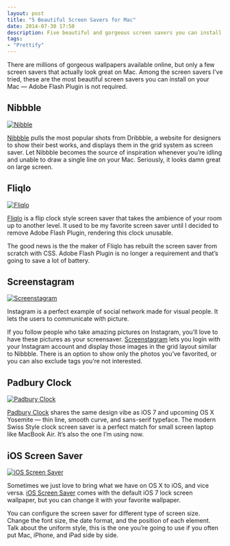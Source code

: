 ```yaml
---
layout: post
title: "5 Beautiful Screen Savers for Mac"
date: 2014-07-30 17:50
description: Five beautiful and gorgeous screen savers you can install on your Mac without requiring Adobe Flash Plugin — the hungry battery-consuming monster sent by Adobe.
tags:
- "Prettify"
---
```


There are millions of gorgeous wallpapers available online, but only a few screen savers that actually look great on Mac. Among the screen savers I’ve tried, these are the most beautiful screen savers you can install on your Mac — Adobe Flash Plugin is not required.

<!-- more -->

## Nibbble

[ ![Nibble][174941] ](http://images.sayzlim.net/2014/07/screensaver_nibbble.jpg "Nibble")

[174941]: http://images.sayzlim.net/2014/07/screensaver_nibbble.jpg "Nibble"

[Nibbble](http://uglyapps.co.uk/nibbble/ "Nibbble — A Dribbble screensaver for OS X - UglyApps") pulls the most popular shots from Dribbble, a website for designers to show their best works, and displays them in the grid system as screen saver. Let Nibbble becomes the source of inspiration whenever you’re idling and unable to draw a single line on your Mac. Seriously, it looks damn great on large screen.

## Fliqlo

[ ![Fliqlo][174956] ](http://images.sayzlim.net/2014/07/screensaver_fliqlo.jpg "Fliqlo")

[174956]: http://images.sayzlim.net/2014/07/screensaver_fliqlo.jpg "Fliqlo"

[Fliqlo](http://fliqlo.com/ "Fliqlo - Flip Clock Screensaver")  is a flip clock style screen saver that takes the ambience of your room up to another level. It used to be my favorite screen saver until I decided to remove Adobe Flash Plugin, rendering this clock unusable.

The good news is the the maker of Fliqlo has rebuilt the screen saver from scratch with CSS.  Adobe Flash Plugin is no longer a requirement and that’s going to save a lot of battery.

## Screenstagram

[ ![Screenstagram][175021] ](http://images.sayzlim.net/2014/07/screensaver_screenstagram.jpg "Screenstagram")

[175021]: http://images.sayzlim.net/2014/07/screensaver_screenstagram.jpg "Screenstagram"

Instagram is a perfect example of social network made for visual people. It lets  the users to communicate with picture.

If you follow people who take amazing pictures on Instagram, you’ll love to have these pictures as your screensaver. [Screenstagram](http://screenstagram.s3.amazonaws.com/download.html "Screenstagram version 2.01") lets you login with your Instagram account and display those images in the grid layout similar to Nibbble. There is an option to show only the photos you’ve favorited, or you can also exclude tags you’re not interested.

## Padbury Clock

[ ![Padbury Clock][190221] ](http://images.sayzlim.net/2014/07/screensaver_padbury.jpg "Padbury Clock")

[190221]: http://images.sayzlim.net/2014/07/screensaver_padbury.jpg "Padbury Clock"

[Padbury Clock](http://www.padbury.me/clock/ "Padbury Clock — A Screen Saver for OS X") shares the same design vibe as iOS 7 and upcoming OS X Yosemite — thin line, smooth curve, and sans-serif typeface. The modern Swiss Style clock screen saver is a perfect match for small screen laptop like MacBook Air. It’s also the one I’m using now.

## iOS Screen Saver

[ ![iOS Screen Saver][175010] ](http://images.sayzlim.net/2014/07/screensaver_ios.jpg "iOS Screen Saver")

[175010]: http://images.sayzlim.net/2014/07/screensaver_ios.jpg "iOS Screen Saver"

Sometimes we just love to bring what we have on OS X to iOS, and vice versa. [iOS Screen Saver](http://bodysoulspirit.weebly.com/ios-screensaver.html "iOS Screensaver - Bodysoulspirit") comes with the default iOS 7 lock screen wallpaper, but you can change it with your favorite wallpaper.

You can configure the screen saver for different type of screen size. Change the font size, the date format, and the position of each element. Talk about the uniform style, this is the one you’re going to use if you often put Mac, iPhone, and iPad side by side.